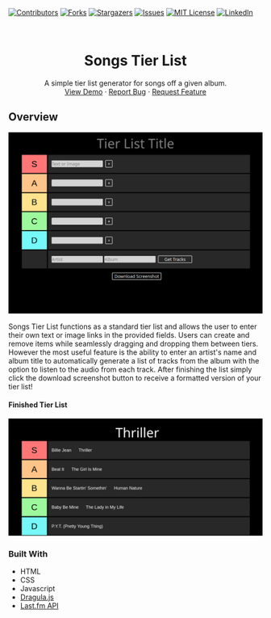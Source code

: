 [![Contributors][contributors-shield]][contributors-url]
[![Forks][forks-shield]][forks-url]
[![Stargazers][stars-shield]][stars-url]
[![Issues][issues-shield]][issues-url]
[![MIT License][license-shield]][license-url]
[![LinkedIn][linkedin-shield]][linkedin-url]



<!-- PROJECT LOGO -->
<br />
<p align="center">
  <h1 align="center">Songs Tier List</h1>

  <p align="center">
    A simple tier list generator for songs off a given album.
    <br />
    <a href="http://benmicol.com/tierlist">View Demo</a>
    ·
    <a href="https://github.com/benmicol/tierlist/issues">Report Bug</a>
    ·
    <a href="https://github.com/benmicol/tierlist/issues">Request Feature</a>
  </p>
</p>


## Overview

[![Product Name Screen Shot][product-screenshot]](http://benmicol.com/tierlist)


Songs Tier List functions as a standard tier list and allows the user to enter their own text or image links in the provided fields. Users can create and remove items while seamlessly dragging and dropping them between tiers. However the most useful feature is the ability to enter an artist's name and album title to automatically generate a list of tracks from the album with the option to listen to the audio from each track. After finishing the list simply click the download screenshot button to receive a formatted version of your tier list!
#### Finished Tier List
![List Screenshot](/images/tierlist.png)

### Built With

* HTML
* CSS
* Javascript
* [Dragula.js](https://github.com/bevacqua/dragula)
* [Last.fm API](https://www.last.fm/api)

<!-- MARKDOWN LINKS & IMAGES -->
<!-- https://www.markdownguide.org/basic-syntax/#reference-style-links -->
[contributors-shield]: https://img.shields.io/github/contributors/benmicol/tierlist.svg?style=flat-square
[contributors-url]: https://github.com/benmicol/tierlist/graphs/contributors
[forks-shield]: https://img.shields.io/github/forks/benmicol/tierlist.svg?style=flat-square
[forks-url]: https://github.com/benmicol/tierlist/network/members
[stars-shield]: https://img.shields.io/github/stars/benmicol/tierlist.svg?style=flat-square
[stars-url]: https://github.com/benmicol/tierlist/stargazers
[issues-shield]: https://img.shields.io/github/issues/benmicol/tierlist.svg?style=flat-square
[issues-url]: https://github.com/benmicol/tierlist/issues
[license-shield]: https://img.shields.io/github/license/benmicol/tierlist.svg?style=flat-square
[license-url]: https://github.com/benmicol/tierlist/blob/master/LICENSE.txt
[linkedin-shield]: https://img.shields.io/badge/-LinkedIn-black.svg?style=flat-square&logo=linkedin&colorB=555
[linkedin-url]: https://linkedin.com/in/benmicol
[product-screenshot]: images/screenshot.png
[list-screenshot]: images/tierlist.png

